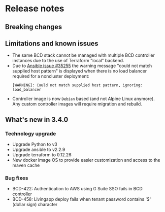 # Release notes

## Breaking changes


## Limitations and known issues

* The same BCD stack cannot be managed with multiple BCD controller instances due to the use of Terraform "local" backend.
* Due to [Ansible issue #35255](https://github.com/ansible/ansible/issues/35255) the warning message "could not match supplied host pattern" is displayed when there is no load balancer required for a noncluster deployment:
  ```
  [WARNING]: Could not match supplied host pattern, ignoring: load_balancer
  ```
* Controller image is now `Debian` based (and not Alpine Linux anymore). Any custom controller images will require migration and rebuild.

## What's new in 3.4.0

### Technology upgrade
* Upgrade Python to v3
* Upgrade ansible to v2.2.9
* Upgrade terraform to 0.12.26
* New docker image OS to provide easier customization and access to the maven cache


### Bug fixes
* BCD-422: Authentication to AWS using G Suite SSO fails in BCD controller
* BCD-458: Livingapp deploy fails when tenant password contains '$' (dollar sign) character
